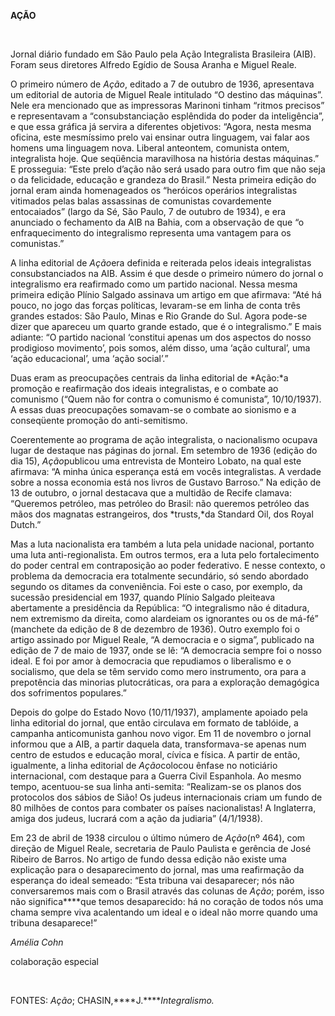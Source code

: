 **AÇÃO**

 

Jornal diário fundado em São Paulo pela Ação Integralista Brasileira
(AIB). Foram seus diretores Alfredo Egídio de Sousa Aranha e Miguel
Reale.

O primeiro número de *Ação*, editado a 7 de outubro de 1936, apresentava
um editorial de autoria de Miguel Reale intitulado “O destino das
máquinas”. Nele era mencionado que as impressoras Marinoni tinham
“ritmos precisos” e representavam a “consubstanciação esplêndida do
poder da inteligência”, e que essa gráfica já servira a diferentes
objetivos: “Agora, nesta mesma oficina, este mesmíssimo prelo vai
ensinar outra linguagem, vai falar aos homens uma linguagem nova.
Liberal anteontem, comunista ontem, integralista hoje. Que seqüência
maravilhosa na história destas máquinas.” E prosseguia: “Este prelo
d’ação não será usado para outro fim que não seja o da felicidade,
educação e grandeza do Brasil.” Nesta primeira edição do jornal eram
ainda homenageados os “heróicos operários integralistas vitimados pelas
balas assassinas de comunistas covardemente entocaiados” (largo da Sé,
São Paulo, 7 de outubro de 1934), e era anunciado o fechamento da AIB na
Bahia, com a observação de que “o enfraquecimento do integralismo
representa uma vantagem para os comunistas.”

A linha editorial de *Ação*era definida e reiterada pelos ideais
integralistas consubstanciados na AIB. Assim é que desde o primeiro
número do jornal o integralismo era reafirmado como um partido nacional.
Nessa mesma primeira edição Plínio Salgado assinava um artigo em que
afirmava: “Até há pouco, no jogo das forças políticas, levaram-se em
linha de conta três grandes estados: São Paulo, Minas e Rio Grande do
Sul. Agora pode-se dizer que apareceu um quarto grande estado, que é o
integralismo.” E mais adiante: “O partido nacional ‘constitui apenas um
dos aspectos do nosso prodigioso movimento’, pois somos, além disso, uma
‘ação cultural’, uma ‘ação educacional’, uma ‘ação social’.”

Duas eram as preocupações centrais da linha editorial de *Ação:*a
promoção e reafirmação dos ideais integralistas, e o combate ao
comunismo (“Quem não for contra o comunismo é comunista”, 10/10/1937). A
essas duas preocupações somavam-se o combate ao sionismo e a conseqüente
promoção do anti-semitismo.

Coerentemente ao programa de ação integralista, o nacionalismo ocupava
lugar de destaque nas páginas do jornal. Em setembro de 1936 (edição do
dia 15), *Ação*publicou uma entrevista de Monteiro Lobato, na qual este
afirmava: “A minha única esperança está em vocês integralistas. A
verdade sobre a nossa economia está nos livros de Gustavo Barroso.” Na
edição de 13 de outubro, o jornal destacava que a multidão de Recife
clamava: “Queremos petróleo, mas petróleo do Brasil: não queremos
petróleo das mãos dos magnatas estrangeiros, dos *trusts,*da Standard
Oil, dos Royal Dutch.”

Mas a luta nacionalista era também a luta pela unidade nacional,
portanto uma luta anti-regionalista. Em outros termos, era a luta pelo
fortalecimento do poder central em contraposição ao poder federativo. E
nesse contexto, o problema da democracia era totalmente secundário, só
sendo abordado segundo os ditames da conveniência. Foi este o caso, por
exemplo, da sucessão presidencial em 1937, quando Plínio Salgado
pleiteava abertamente a presidência da República: “O integralismo não é
ditadura, nem extremismo da direita, como alardeiam os ignorantes ou os
de má-fé” (manchete da edição de 8 de dezembro de 1936). Outro exemplo
foi o artigo assinado por Miguel Reale, “A democracia e o sigma”,
publicado na edição de 7 de maio de 1937, onde se lê: “A democracia
sempre foi o nosso ideal. E foi por amor à democracia que repudiamos o
liberalismo e o socialismo, que dela se têm servido como mero
instrumento, ora para a prepotência das minorias plutocráticas, ora para
a exploração demagógica dos sofrimentos populares.”

Depois do golpe do Estado Novo (10/11/1937), amplamente apoiado pela
linha editorial do jornal, que então circulava em formato de tablóide, a
campanha anticomunista ganhou novo vigor. Em 11 de novembro o jornal
informou que a AIB, a partir daquela data, transformava-se apenas num
centro de estudos e educação moral, cívica e física. A partir de então,
igualmente, a linha editorial de *Ação*colocou ênfase no noticiário
internacional, com destaque para a Guerra Civil Espanhola. Ao mesmo
tempo, acentuou-se sua linha anti-semita: “Realizam-se os planos dos
protocolos dos sábios de Sião! Os judeus internacionais criam um fundo
de 80 milhões de contos para combater os países nacionalistas! A
Inglaterra, amiga dos judeus, lucrará com a ação da judiaria”
(4/1/1938).

Em 23 de abril de 1938 circulou o último número de *Ação*(nº 464), com
direção de Miguel Reale, secretaria de Paulo Paulista e gerência de José
Ribeiro de Barros. No artigo de fundo dessa edição não existe uma
explicação para o desaparecimento do jornal, mas uma reafirmação da
esperança do ideal semeado: “Esta tribuna vai desaparecer; nós não
conversaremos mais com o Brasil através das colunas de *Ação*; porém,
isso não significa****que temos desaparecido: há no coração de todos nós
uma chama sempre viva acalentando um ideal e o ideal não morre quando
uma tribuna desaparece!”

*Amélia Cohn*

colaboração especial

 

FONTES: *Ação*; CHASIN,****J.*****Integralismo.*

 
